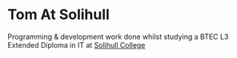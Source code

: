 # Tom At Solihull

Programming & development work done whilst studying a BTEC L3 Extended Diploma in IT at [Solihull College](https://solihull.ac.uk)
